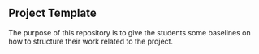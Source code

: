 ## Project Template

The purpose of this repository is to give the students some baselines on how to structure their work related to the project.
